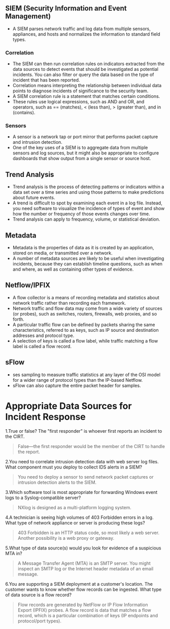 
## SIEM (Security Information and Event Management)

 - A SIEM parses network traffic and log data from multiple sensors, appliances, and hosts and normalizes the information to standard field types. 

### Correlation

 - The SIEM can then run correlation rules on indicators extracted from the data sources to detect events that should be investigated as potential incidents. You can also filter or query the data based on the type of incident that has been reported.
 - Correlation means interpreting the relationship between individual data points to diagnose incidents of significance to the security team. 
 - A SIEM correlation rule is a statement that matches certain conditions. 
 - These rules use logical expressions, such as AND and OR, and operators, such as == (matches), < (less than), > (greater than), and in (contains). 

### Sensors  
 - A sensor is a network tap or port mirror that performs packet capture and intrusion detection. 
 - One of the key uses of a SIEM is to aggregate data from multiple sensors and log sources, but it might also be appropriate to configure dashboards that show output from a single sensor or source host.

## Trend Analysis

 - Trend analysis is the process of detecting patterns or indicators within a data set over a time series and using those patterns to make predictions about future events. 
 - A trend is difficult to spot by examining each event in a log file. Instead, you need software to visualize the incidence of types of event and show how the number or frequency of those events changes over time. 
 - Trend analysis can apply to frequency, volume, or statistical deviation.

## Metadata

 - Metadata is the properties of data as it is created by an application, stored on media, or transmitted over a network. 
 - A number of metadata sources are likely to be useful when investigating incidents, because they can establish timeline questions, such as when and where, as well as containing other types of evidence. 

## Netflow/IPFIX

 - A flow collector is a means of recording metadata and statistics about network traffic rather than recording each framework.
 - Network traffic and flow data may come from a wide variety of sources (or probes), such as switches, routers, firewalls, web proxies, and so forth.
 - A particular traffic flow can be defined by packets sharing the same characteristics, referred to as keys, such as IP source and destination addresses and protocol type. 
 - A selection of keys is called a flow label, while traffic matching a flow label is called a flow record. 

## sFlow

 - ses sampling to measure traffic statistics at any layer of the OSI model for a wider range of protocol types than the IP-based Netflow. 
 - sFlow can also capture the entire packet header for samples. 

# Appropriate Data Sources for Incident Response

1.True or false? The "first responder" is whoever first reports an incident to the CIRT.
 > False—the first responder would be the member of the CIRT to handle the report.

2.You need to correlate intrusion detection data with web server log files. What component must you deploy to collect IDS alerts in a SIEM?
 > You need to deploy a sensor to send network packet captures or intrusion detection alerts to the SIEM.

3.Which software tool is most appropriate for forwarding Windows event logs to a Syslog-compatible server?
 > NXlog is designed as a multi-platform logging system.

4.A technician is seeing high volumes of 403 Forbidden errors in a log. What type of network appliance or server is producing these logs?
 > 403 Forbidden is an HTTP status code, so most likely a web server. Another possibility is a web proxy or gateway.

5.What type of data source(s) would you look for evidence of a suspicious MTA in?
 > A Message Transfer Agent (MTA) is an SMTP server. You might inspect an SMTP log or the Internet header metadata of an email message.

6.You are supporting a SIEM deployment at a customer's location. The customer wants to know whether flow records can be ingested. What type of data source is a flow record?
 > Flow records are generated by NetFlow or IP Flow Information Export (IPFIX) probes. A flow record is data that matches a flow record, which is a particular combination of keys (IP endpoints and protocol/port types).
